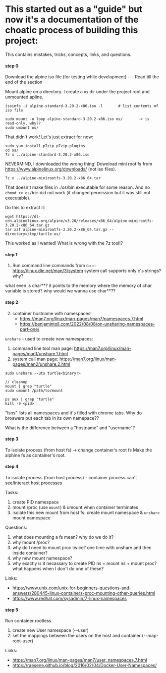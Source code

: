 # This started out as a "guide" but now it's a documentation of the choatic process of building this project:

This contains mistakes, tricks, concepts, links, and questions.

#### step 0
Download the alpine iso file (for testing while development) --- Read till the end of the section

Mount alpine on a directory. I create a `os` dir under the project root and unmounted apline.
```
isoinfo -i alpine-standard-3.20.2-x86.iso -l       # list contents of iso file

sudo mount -o loop alpine-standard-3.20.2-x86.iso os/       -> is read-only, why??
sudo umount os/
```
That didn't work! Let's just extract for now:
```
sudo yum install p7zip p7zip-plugins
cd os/
7z x ../alpine-standard-3.20.2-x86.iso
```

NEVERMIND, I downloaded the wrong thing!
Download mini root fs from https://www.alpinelinux.org/downloads/ (not iso files).
```
7z x ../alpine-minirootfs-3.20.2-x86_64.tar
```
That doesn't make files in ./os/bin executable for some reason. And no `chmod +x os/bin` did not work (it changed permission but it was still not executable).

Do this to extract it:
```
wget https://dl-cdn.alpinelinux.org/alpine/v3.20/releases/x86_64/alpine-minirootfs-3.20.2-x86_64.tar.gz
tar xzf alpine-minirootfs-3.20.2-x86_64.tar.gz --directory=/tmp/turtle-os/
```
This worked as I wanted! What is wrong with the 7z tool!?

#### step 1
1. Run command line commands from c++: https://linux.die.net/man/3/system
system call supports only c's strings? why?

what even is char**? it points to the memory where the memory of char variable is stored? why would we wanna use char**??

#### step 2
2. container hostname with namespaces! 
    - https://man7.org/linux/man-pages/man7/namespaces.7.html
    - https://benjamintoll.com/2022/08/08/on-unsharing-namespaces-part-one/

`unshare` - used to create new namespaces:
1. command line tool man page: https://man7.org/linux/man-pages/man1/unshare.1.html
2. system call man page: https://man7.org/linux/man-pages/man2/unshare.2.html

```
sudo unshare --uts turtle<binary!> 

// cleanup 
mount | grep "turtle"
sudo umount /path/to/mount

ps aux | grep "turtle"
kill -9 <pid>
```

"lsns" lists all namespaces and it's filled with chrome tabs. 
Why do broswers put each tab in its own namepace??

What is the difference between a "hostname" and "username"?

#### step 3
To isolate process (from host fs) -> change container's root fs
Make the alphine fs as container's root.

#### step 4
To isolate process (from host process) - container process can't see/interact host processes

Tasks:
1. create PID namespace
2. mount /proc (use `mount`) & umount when container terminates
3. isolate this new mount from host fs: create mount namespace & `unshare` mount namespace


Questions:
1. what does mounting a fs mean? why do we do it?
2. why mount /proc?
3. why do I need to mount proc twice? one time with unshare and then inside container?
4. why new mount namespace?
5. why exactly is it necassary to create PID ns + mount ns + mount proc? what happens when I don't do one of these?


Links:
- https://www.unix.com/unix-for-beginners-questions-and-answers/280445-linux-containers-proc-mounting-other-queries.html
- https://www.redhat.com/sysadmin/7-linux-namespaces

#### step 5

Run container rootless. 
1. create new User namespace (--user) 
2. set the mappings between the users on the host and container (--map-root-user)

Links:
- https://man7.org/linux/man-pages/man7/user_namespaces.7.html
- https://raesene.github.io/blog/2016/02/04/Docker-User-Namespaces/


